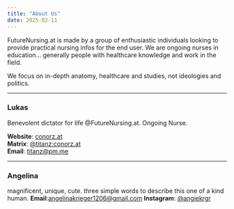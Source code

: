 ```yaml
---
title: "About Us"
date: 2025-02-11
---
```


FutureNursing.at is made by a group of enthusiastic individuals looking to provide practical nursing infos for the end user. We are ongoing nurses in education... generally people with healthcare knowledge and work in the field.

We focus on in-depth anatomy, healthcare and studies, not ideologies and politics.

---

### Lukas
Benevolent dictator for life @FutureNursing.at. Ongoing Nurse.

**Website**: [conorz.at](https://conorz.at)\
**Matrix**: [@titanz:conorz.at](https://matrix.to/#/@titanz:conorz.at)\
**Email**: [titanz@pm.me](mailto:titanz@pm.me)

---

### Angelina

magnificent, unique, cute. three simple words to describe this one of a kind human.
**Email**:[angelinakrieger1206@gmail.com](mailto:angelinakrieger1206@gmail.com)
**Instagram**: [@angiekrgr](https://instagram.com/angiekrgr)